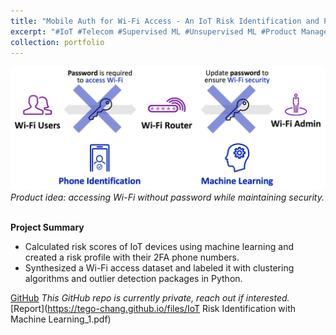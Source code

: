 ```yaml
---
title: "Mobile Auth for Wi-Fi Access - An IoT Risk Identification and Prevention Framework"
excerpt: "#IoT #Telecom #Supervised ML #Unsupervised ML #Product Management"
collection: portfolio
---
```


![Product Idea](/images/Mobile-Auth-Wifi-Access-50pct.png)
*Product idea: accessing Wi-Fi without password while maintaining security.*<br/><br/>

**Project Summary**
* Calculated risk scores of IoT devices using machine learning and created a risk profile with their 2FA phone numbers.
* Synthesized a Wi-Fi access dataset and labeled it with clustering algorithms and outlier detection packages in Python.

[GitHub](https://github.com/Tego-Chang/An-IoT-Risk-Prevention-Framework---Mobile-Auth-for-Wi-Fi-Access) *This GitHub repo is currently private, reach out if interested.* <br/>
[Report](https://tego-chang.github.io/files/IoT Risk Identification with Machine Learning_1.pdf)
